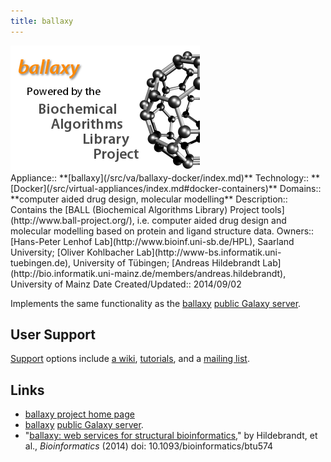 ```yaml
---
title: ballaxy
---
```

<div class='center'>
<a href='http://www.ball-project.org/ballaxy'><img src="/src/public-galaxy-servers/BallaxySlide.png" alt="ballaxy" height="200" /></a>
</div>





<div class='dictbox'>
 Appliance:: **[ballaxy](/src/va/ballaxy-docker/index.md)**
 Technology:: **[Docker](/src/virtual-appliances/index.md#docker-containers)**
 Domains:: **computer aided drug design, molecular modelling** 
 Description:: Contains the [BALL (Biochemical Algorithms Library) Project tools](http://www.ball-project.org/), i.e. computer aided drug design and molecular modelling based on protein and ligand structure data.
 Owners:: [Hans-Peter Lenhof Lab](http://www.bioinf.uni-sb.de/HPL), Saarland University; [Oliver Kohlbacher Lab](http://www-bs.informatik.uni-tuebingen.de), University of Tübingen; [Andreas Hildebrandt Lab](http://bio.informatik.uni-mainz.de/members/andreas.hildebrandt), University of Mainz
 Date Created/Updated:: 2014/09/02
</div>

Implements the same functionality as the [ballaxy](https://ballaxy.bioinf.uni-sb.de/) [public Galaxy server](/src/public-galaxy-servers/index.md). 

## User Support

[Support](http://ball-trac.bioinf.uni-sb.de/wiki/ballaxy#1.1.Support) options include [a wiki](http://ball-trac.bioinf.uni-sb.de/wiki/ballaxy), [tutorials](http://ball-trac.bioinf.uni-sb.de/wiki/ballaxy#point_tutorials), and a [mailing list](http://groups.google.com/group/ball-user-list).

## Links

* [ballaxy project home page](http://www.ball-project.org/ballaxy)
* [ballaxy](https://ballaxy.bioinf.uni-sb.de/) [public Galaxy server](/src/public-galaxy-servers/index.md). 
* "[ballaxy: web services for structural bioinformatics](http://bit.ly/1tu5CTI)," by Hildebrandt, et al., *Bioinformatics* (2014) doi: 10.1093/bioinformatics/btu574

